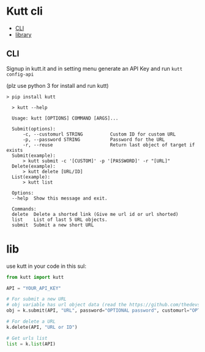 # Kutt cli

- [CLI](https://github.com/univa64/kutt-cli#cli)
- [library](https://github.com/univa64/kutt-cli#lib)

## CLI

Signup in kutt.it and in setting menu generate an API Key and run `kutt config-api`

(plz use python 3 for install and run kutt)
```
> pip install kutt
```

```
  > kutt --help

  Usage: kutt [OPTIONS] COMMAND [ARGS]...

  Submit(options):
      -c, --customurl STRING          Custom ID for custom URL
      -p, --password STRING           Password for the URL
      -r, --reuse                     Return last object of target if exists
  Submit(example):
      > kutt submit -c '[CUSTOM]' -p '[PASSWORD]' -r "[URL]"
  Delete(example):
      > kutt delete [URL/ID]
  List(example):
      > kutt list

  Options:
  --help  Show this message and exit.

  Commands:
  delete  Delete a shorted link (Give me url id or url shorted)
  list    List of last 5 URL objects.
  submit  Submit a new short URL
```

# lib

use kutt in your code in this sul:  
```python
from kutt import kutt

API = "YOUR_API_KEY"

# For submit a new URL
# obj variable has url object data (read the https://github.com/thedevs-network/kutt#api document)
obj = k.submit(API, "URL", password="OPTIONAL password", customurl="OPTIONAL customurl", reuse=True) # reuse, customurl and password are OPTIONAL

# For delete a URL
k.delete(API, "URL or ID")

# Get urls list
list = k.list(API)
```
